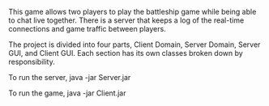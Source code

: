 This game allows two players to play the battleship game while being able to chat live together.
There is a server that keeps a log of the real-time connections and game traffic between players.

The project is divided into four parts, Client Domain, Server Domain, Server GUI, and Client GUI. Each section has its own classes broken down by responsibility.

To run the server, java -jar Server.jar

To run the game, java -jar Client.jar
